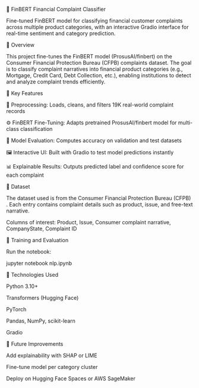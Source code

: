 🧠 FinBERT Financial Complaint Classifier

Fine-tuned FinBERT model for classifying financial customer complaints across multiple product categories, with an interactive Gradio interface for real-time sentiment and category prediction.


📘 Overview

This project fine-tunes the FinBERT model (ProsusAI/finbert) on the Consumer Financial Protection Bureau (CFPB) complaints dataset.
The goal is to classify complaint narratives into financial product categories (e.g., Mortgage, Credit Card, Debt Collection, etc.), enabling institutions to detect and analyze complaint trends efficiently.


🧩 Key Features

📂 Preprocessing: Loads, cleans, and filters 19K real-world complaint records

⚙️ FinBERT Fine-Tuning: Adapts pretrained ProsusAI/finbert model for multi-class classification

🧮 Model Evaluation: Computes accuracy on validation and test datasets

🖼 Interactive UI: Built with Gradio to test model predictions instantly

📊 Explainable Results: Outputs predicted label and confidence score for each complaint

📁 Dataset

The dataset used is from the Consumer Financial Protection Bureau (CFPB)
.
Each entry contains complaint details such as product, issue, and free-text narrative.

Columns of interest: Product, Issue, Consumer complaint narrative, CompanyState, Complaint ID

🚀 Training and Evaluation

Run the notebook:

jupyter notebook nlp.ipynb

🧰 Technologies Used

Python 3.10+

Transformers (Hugging Face)

PyTorch

Pandas, NumPy, scikit-learn

Gradio

🎯 Future Improvements

Add explainability with SHAP or LIME

Fine-tune model per category cluster

Deploy on Hugging Face Spaces or AWS SageMaker
